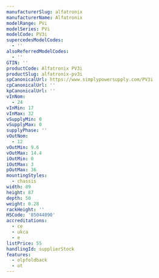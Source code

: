 ```yaml
---
manufacturerSlug: alfatronix
manufacturerName: Alfatronix
modelRange: PVi
modelSeries: PVi
modelCode: PV3i
supercedesModelCodes:
  - ''
alsoReferredModelCodes:
  - ''
GTIN: ''
productCode: Alfatronix PV3i
productSlug: alfatronix-pv3i
spCanonicalUrl: https://www.simplypowersupply.com/PV3i
cpCanonicalUrl: ''
kpCanonicalUrl: ''
vInNom:
  - 24
vInMin: 17
vInMax: 32
vSupplyMin: 0
vSupplyMax: 0
supplyPhase: ''
vOutNom:
  - 12
vOutMin: 9.6
vOutMax: 14.4
iOutMin: 0
iOutMax: 3
pOutMax: 36
mountingStyles:
  - chassis
width: 89
height: 87
depth: 50
weight: 0.28
rackHeight: ''
HSCode: '85044090'
accreditations:
  - ce
  - ukca
  - e
listPrice: 55
handlingId: supplierStock
features:
  - olpfoldback
  - ot
---
```

